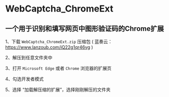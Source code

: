 # WebCaptcha_ChromeExt

## 一个用于识别和填写网页中图形验证码的Chrome扩展 

1、下载 `WebCaptcha_ChromeExt.zip` 压缩包 ( 蓝奏云：https://www.lanzoub.com/iQ22g1qr46vg )

2、解压到任意文件夹中

3、打开 `Microsoft Edge` 或者 `Chrome` 浏览器的扩展页

4、勾选开发者模式

5、选择 “加载解压缩的扩展”，选择刚刚解压的文件夹

